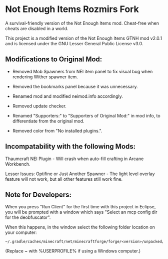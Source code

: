 # Not Enough Items Rozmirs Fork

A survival-friendly version of the Not Enough Items mod. Cheat-free when cheats are disabled in a world.

This project is a modified version of the Not Enough Items GTNH mod v2.0.1 and is licensed under the GNU Lesser General Public License v3.0.

 

## Modifications to Original Mod:
* Removed Mob Spawners from NEI item panel to fix visual bug when rendering Wither spawner item.

* Removed the bookmarks panel because it was unnecessary.

* Renamed mod and modified neimod.info accordingly.

* Removed update checker.

* Renamed "Supporters:" to "Supporters of Original Mod:" in mod info, to differentiate from the original mod.


* Removed color from "No installed plugins.".

 
## Incompatability with the following Mods:
Thaumcraft NEI Plugin - Will crash when auto-fill crafting in Arcane Workbench.

Lesser Issues: Optifine    or    Just Another Spawner  -  The light level overlay feature will not work, but all other features still work fine.



## Note for Developers:
When you press "Run Client" for the first time with this project in Eclipse, you will be prompted with a window which says "Select an mcp config dir for the deobfuscator".


When this happens, in the window select the following folder location on your computer:

	~/.gradle/caches/minecraft/net/minecraftforge/forge/<version>/unpacked/conf

(Replace ~ with %USERPROFILE% if using a Windows computer.)